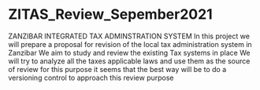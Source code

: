 # ZITAS_Review_Sepember2021
ZANZIBAR INTEGRATED TAX ADMINSTRATION SYSTEM
In this project we will prepare a proposal for revision of the local tax administration system in Zanzibar
We aim to study and review the existing Tax systems in place
We will try to analyze all the taxes applicable laws and use them as the source of review for this purpose
it seems that the best way will be to do a versioning control to approach this review purpose

